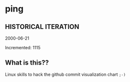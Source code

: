 # ping

## HISTORICAL ITERATION
2000-06-21

Incremented: 1115

## What is this?? 
Linux skills to hack the github commit visualization chart `;-)`
